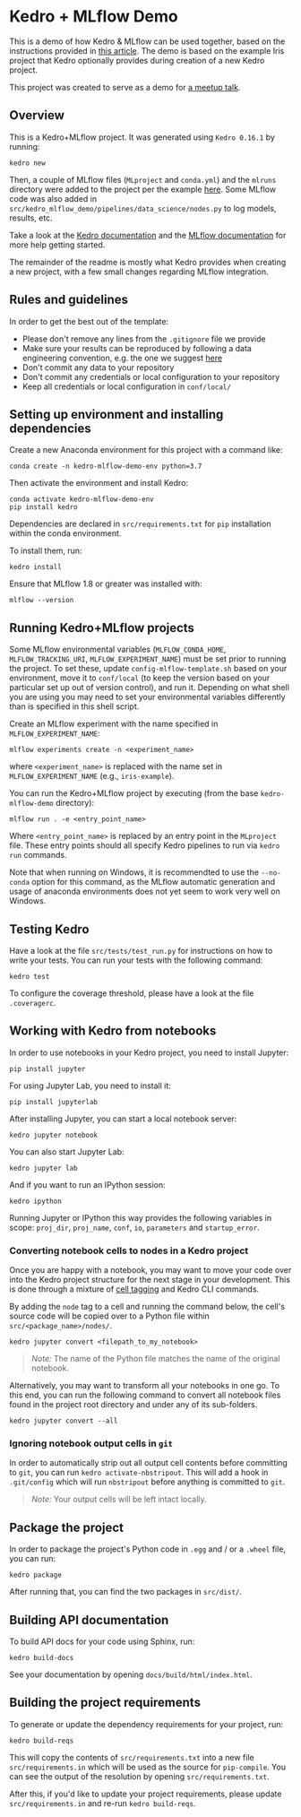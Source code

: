# Kedro + MLflow Demo

This is a demo of how Kedro & MLflow can be used together, based on the instructions provided in [this article](https://medium.com/@QuantumBlack/deploying-and-versioning-data-pipelines-at-scale-942b1d81b5f5#).
The demo is based on the example Iris project that Kedro optionally provides during creation of a new Kedro project.

This project was created to serve as a demo for [a meetup talk](https://www.meetup.com/Data-Science-and-Analytics-West-Michigan/events/270553236/).

## Overview

This is a Kedro+MLflow project.
It was generated using `Kedro 0.16.1` by running:

```
kedro new
```

Then, a couple of MLflow files (`MLproject` and `conda.yml`) and the `mlruns` directory were added to the project per the example [here](https://medium.com/@QuantumBlack/deploying-and-versioning-data-pipelines-at-scale-942b1d81b5f5#).
Some MLflow code was also added in `src/kedro_mlflow_demo/pipelines/data_science/nodes.py` to log models, results, etc.

Take a look at the [Kedro documentation](https://kedro.readthedocs.io) and the [MLflow documentation](https://mlflow.org/docs/latest/index.html) for more help getting started.

The remainder of the readme is mostly what Kedro provides when creating a new project, with a few small changes regarding MLflow integration.

## Rules and guidelines

In order to get the best out of the template:

 * Please don't remove any lines from the `.gitignore` file we provide
 * Make sure your results can be reproduced by following a data engineering convention, e.g. the one we suggest [here](https://kedro.readthedocs.io/en/stable/06_resources/01_faq.html#what-is-data-engineering-convention)
 * Don't commit any data to your repository
 * Don't commit any credentials or local configuration to your repository
 * Keep all credentials or local configuration in `conf/local/`

## Setting up environment and installing dependencies

Create a new Anaconda environment for this project with a command like:

```
conda create -n kedro-mlflow-demo-env python=3.7
```

Then activate the environment and install Kedro:

```
conda activate kedro-mlflow-demo-env
pip install kedro
```

Dependencies are declared in `src/requirements.txt` for `pip` installation within the conda environment.

To install them, run:

```
kedro install
```

Ensure that MLflow 1.8 or greater was installed with:

```
mlflow --version
```

## Running Kedro+MLflow projects

Some MLflow environmental variables (`MLFLOW_CONDA_HOME`, `MLFLOW_TRACKING_URI`, `MLFLOW_EXPERIMENT_NAME`) must be set prior to running the project.
To set these, update `config-mlflow-template.sh` based on your environment, move it to `conf/local` (to keep the version based on your particular set up out of version control), and run it.
Depending on what shell you are using you may need to set your environmental variables differently than is specified in this shell script.

Create an MLflow experiment with the name specified in `MLFLOW_EXPERIMENT_NAME`:

```
mlflow experiments create -n <experiment_name>
```

where `<experiment_name>` is replaced with the name set in `MLFLOW_EXPERIMENT_NAME` (e.g., `iris-example`).

You can run the Kedro+MLflow project by executing (from the base `kedro-mlflow-demo` directory):

```
mlflow run . -e <entry_point_name>
```

Where `<entry_point_name>` is replaced by an entry point in the `MLproject` file.
These entry points should all specify Kedro pipelines to run via `kedro run` commands.

Note that when running on Windows, it is recommendted to use the `--no-conda` option for this command, as the MLflow automatic generation and usage of anaconda environments does not yet seem to work very well on Windows.

## Testing Kedro

Have a look at the file `src/tests/test_run.py` for instructions on how to write your tests. You can run your tests with the following command:

```
kedro test
```

To configure the coverage threshold, please have a look at the file `.coveragerc`.


## Working with Kedro from notebooks

In order to use notebooks in your Kedro project, you need to install Jupyter:

```
pip install jupyter
```

For using Jupyter Lab, you need to install it:

```
pip install jupyterlab
```

After installing Jupyter, you can start a local notebook server:

```
kedro jupyter notebook
```

You can also start Jupyter Lab:

```
kedro jupyter lab
```

And if you want to run an IPython session:

```
kedro ipython
```

Running Jupyter or IPython this way provides the following variables in
scope: `proj_dir`, `proj_name`, `conf`, `io`, `parameters` and `startup_error`.

### Converting notebook cells to nodes in a Kedro project

Once you are happy with a notebook, you may want to move your code over into the Kedro project structure for the next stage in your development. This is done through a mixture of [cell tagging](https://jupyter-notebook.readthedocs.io/en/stable/changelog.html#cell-tags) and Kedro CLI commands.

By adding the `node` tag to a cell and running the command below, the cell's source code will be copied over to a Python file within `src/<package_name>/nodes/`.
```
kedro jupyter convert <filepath_to_my_notebook>
```
> *Note:* The name of the Python file matches the name of the original notebook.

Alternatively, you may want to transform all your notebooks in one go. To this end, you can run the following command to convert all notebook files found in the project root directory and under any of its sub-folders.
```
kedro jupyter convert --all
```

### Ignoring notebook output cells in `git`

In order to automatically strip out all output cell contents before committing to `git`, you can run `kedro activate-nbstripout`. This will add a hook in `.git/config` which will run `nbstripout` before anything is committed to `git`.

> *Note:* Your output cells will be left intact locally.

## Package the project

In order to package the project's Python code in `.egg` and / or a `.wheel` file, you can run:

```
kedro package
```

After running that, you can find the two packages in `src/dist/`.

## Building API documentation

To build API docs for your code using Sphinx, run:

```
kedro build-docs
```

See your documentation by opening `docs/build/html/index.html`.

## Building the project requirements

To generate or update the dependency requirements for your project, run:

```
kedro build-reqs
```

This will copy the contents of `src/requirements.txt` into a new file `src/requirements.in` which will be used as the source for `pip-compile`. You can see the output of the resolution by opening `src/requirements.txt`.

After this, if you'd like to update your project requirements, please update `src/requirements.in` and re-run `kedro build-reqs`.
